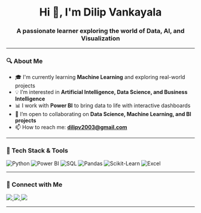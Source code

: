 <h1 align="center">Hi 👋, I'm Dilip Vankayala</h1>
<h3 align="center">A passionate learner exploring the world of Data, AI, and Visualization</h3>

---

### 🔍 About Me

- 🎓 I'm currently learning **Machine Learning** and exploring real-world projects
- 💡 I’m interested in **Artificial Intelligence, Data Science, and Business Intelligence**
- 📊 I work with **Power BI** to bring data to life with interactive dashboards
- 🤝 I’m open to collaborating on **Data Science, Machine Learning, and BI projects**
- 📫 How to reach me: **dilipv2003@gmail.com**

---

### 💼 Tech Stack & Tools

![Python](https://img.shields.io/badge/Python-3776AB?style=for-the-badge&logo=python&logoColor=white)
![Power BI](https://img.shields.io/badge/Power%20BI-F2C811?style=for-the-badge&logo=powerbi&logoColor=black)
![SQL](https://img.shields.io/badge/SQL-336791?style=for-the-badge&logo=postgresql&logoColor=white)
![Pandas](https://img.shields.io/badge/Pandas-150458?style=for-the-badge&logo=pandas&logoColor=white)
![Scikit-Learn](https://img.shields.io/badge/Scikit--Learn-F7931E?style=for-the-badge&logo=scikit-learn&logoColor=white)
![Excel](https://img.shields.io/badge/Excel-217346?style=for-the-badge&logo=microsoft-excel&logoColor=white)

---

### 🔗 Connect with Me

<p align="left">
  <a href="https://www.linkedin.com/in/dilip-vankayala-820a312b2" target="_blank">
    <img src="https://img.shields.io/badge/LinkedIn-0077B5?style=for-the-badge&logo=linkedin&logoColor=white" />
  </a>
  <a href="mailto:dilipv2003@gmail.com">
    <img src="https://img.shields.io/badge/Gmail-D14836?style=for-the-badge&logo=gmail&logoColor=white" />
  </a>
  <a href="https://github.com/DilipVankayala" target="_blank">
    <img src="https://img.shields.io/badge/GitHub-100000?style=for-the-badge&logo=github&logoColor=white" />
  </a>
</p>

---
